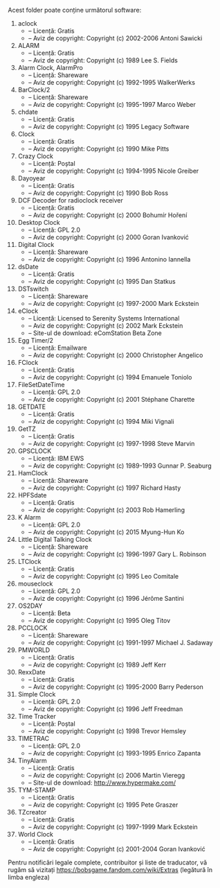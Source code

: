Acest folder poate conține următorul software:

1. aclock
   - – Licență: Gratis
   - – Aviz de copyright: Copyright (c) 2002-2006 Antoni Sawicki
2. ALARM
   - – Licență: Gratis
   - – Aviz de copyright: Copyright (c) 1989 Lee S. Fields
3. Alarm Clock, AlarmPro
   - – Licență: Shareware
   - – Aviz de copyright: Copyright (c) 1992-1995 WalkerWerks
4. BarClock/2
   - – Licență: Shareware
   - – Aviz de copyright: Copyright (c) 1995-1997 Marco Weber
5. chdate
   - – Licență: Gratis
   - – Aviz de copyright: Copyright (c) 1995 Legacy Software
6. Clock
   - – Licență: Gratis
   - – Aviz de copyright: Copyright (c) 1990 Mike Pitts
7. Crazy Clock
   - – Licență: Poștal
   - – Aviz de copyright: Copyright (c) 1994-1995 Nicole Greiber
8. Dayoyear
   - – Licență: Gratis
   - – Aviz de copyright: Copyright (c) 1990 Bob Ross
9. DCF Decoder for radioclock receiver
   - – Licență: Gratis
   - – Aviz de copyright: Copyright (c) 2000 Bohumír Hoření
10. Desktop Clock
    - – Licență: GPL 2.0
    - – Aviz de copyright: Copyright (c) 2000 Goran Ivanković
11. Digital Clock
    - – Licență: Shareware
    - – Aviz de copyright: Copyright (c) 1996 Antonino Iannella
12. dsDate
    - – Licență: Gratis
    - – Aviz de copyright: Copyright (c) 1995 Dan Statkus
13. DSTswitch
    - – Licență: Shareware
    - – Aviz de copyright: Copyright (c) 1997-2000 Mark Eckstein
14. eClock
    - – Licență: Licensed to Serenity Systems International
    - – Aviz de copyright: Copyright (c) 2002 Mark Eckstein
    - – Site-ul de download: eComStation Beta Zone
15. Egg Timer/2
    - – Licență: Emailware
    - – Aviz de copyright: Copyright (c) 2000 Christopher Angelico
16. FClock
    - – Licență: Gratis
    - – Aviz de copyright: Copyright (c) 1994 Emanuele Toniolo
17. FileSetDateTime
    - – Licență: GPL 2.0
    - – Aviz de copyright: Copyright (c) 2001 Stéphane Charette
18. GETDATE
    - – Licență: Gratis
    - – Aviz de copyright: Copyright (c) 1994 Miki Vignali
19. GetTZ
    - – Licență: Gratis
    - – Aviz de copyright: Copyright (c) 1997-1998 Steve Marvin
20. GPSCLOCK
    - – Licență: IBM EWS
    - – Aviz de copyright: Copyright (c) 1989-1993 Gunnar P. Seaburg
21. HamClock
    - – Licență: Shareware
    - – Aviz de copyright: Copyright (c) 1997 Richard Hasty
22. HPFSdate
    - – Licență: Gratis
    - – Aviz de copyright: Copyright (c) 2003 Rob Hamerling
23. K Alarm
    - – Licență: GPL 2.0
    - – Aviz de copyright: Copyright (c) 2015 Myung-Hun Ko
24. Little Digital Talking Clock
    - – Licență: Shareware
    - – Aviz de copyright: Copyright (c) 1996-1997 Gary L. Robinson
25. LTClock
    - – Licență: Gratis
    - – Aviz de copyright: Copyright (c) 1995 Leo Comitale
26. mouseclock
    - – Licență: GPL 2.0
    - – Aviz de copyright: Copyright (c) 1996 Jérôme Santini
27. OS2DAY
    - – Licență: Beta
    - – Aviz de copyright: Copyright (c) 1995 Oleg Titov
28. PCCLOCK
    - – Licență: Shareware
    - – Aviz de copyright: Copyright (c) 1991-1997 Michael J. Sadaway
29. PMWORLD
    - – Licență: Gratis
    - – Aviz de copyright: Copyright (c) 1989 Jeff Kerr
30. RexxDate
    - – Licență: Gratis
    - – Aviz de copyright: Copyright (c) 1995-2000 Barry Pederson
31. Simple Clock
    - – Licență: GPL 2.0
    - – Aviz de copyright: Copyright (c) 1996 Jeff Freedman
32. Time Tracker
    - – Licență: Poștal
    - – Aviz de copyright: Copyright (c) 1998 Trevor Hemsley
33. TIMETRAC
    - – Licență: GPL 2.0
    - – Aviz de copyright: Copyright (c) 1993-1995 Enrico Zapanta
34. TinyAlarm
    - – Licență: Gratis
    - – Aviz de copyright: Copyright (c) 2006 Martin Vieregg
    - – Site-ul de download: http://www.hypermake.com/
35. TYM-STAMP
    - – Licență: Gratis
    - – Aviz de copyright: Copyright (c) 1995 Pete Graszer
36. TZcreator
    - – Licență: Gratis
    - – Aviz de copyright: Copyright (c) 1997-1999 Mark Eckstein
37. World Clock
    - – Licență: Gratis
    - – Aviz de copyright: Copyright (c) 2001-2004 Goran Ivanković

Pentru notificări legale complete, contribuitor și liste de traducator, vă rugăm să vizitați https://bobsgame.fandom.com/wiki/Extras (legătură în limba engleza)
